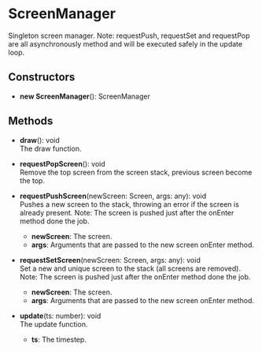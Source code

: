 # ScreenManager

Singleton screen manager.
Note: requestPush, requestSet and requestPop are all asynchronously method and will be executed safely in the update loop.
## Constructors
- **new ScreenManager**(): ScreenManager   
## Methods
- **draw**(): void   
The draw function.

- **requestPopScreen**(): void   
Remove the top screen from the screen stack, previous screen become the top.

- **requestPushScreen**(newScreen: Screen, args: any): void   
Pushes a new screen to the stack, throwing an error if the screen is already present.
Note: The screen is pushed just after the onEnter method done the job.
   - **newScreen**: The screen.
   - **args**: Arguments that are passed to the new screen onEnter method.

- **requestSetScreen**(newScreen: Screen, args: any): void   
Set a new and unique screen to the stack (all screens are removed).
Note: The screen is pushed just after the onEnter method done the job.
   - **newScreen**: The screen.
   - **args**: Arguments that are passed to the new screen onEnter method.

- **update**(ts: number): void   
The update function.
   - **ts**: The timestep.
